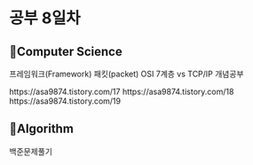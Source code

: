 <h1>공부 8일차</h1>

<h2>📌Computer Science</h2>
프레임워크(Framework) 패킷(packet) OSI 7계층 vs TCP/IP 개념공부</p>
https://asa9874.tistory.com/17
https://asa9874.tistory.com/18
https://asa9874.tistory.com/19



<h2>📌Algorithm</h2>
백준문제풀기</p>